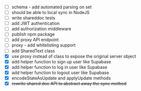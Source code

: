 - [ ] schema - add automated parsing on set
- [ ] should be able to local sync in NodeJS
- [ ] write shareddoc tests
- [ ] add JWT authentication
- [ ] add authorization middleware
- [ ] publish npm package
- [ ] add proxy API endpoint
- [ ] proxy - add whitelisting support
- [ ] add SharedText class
- [X] use proxy instead of class to expose the original server object
- [X] add helper function to sign up user like Supabase
- [X] add helper function to log in user like Supabase
- [X] add helper function to logout user like Supabase
- [X] encodeStateAsUpdate and applyUpdate methods
- [X] ~~rewrite shared doc API to abstract away the sync method~~